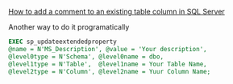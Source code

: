 [How to add a comment to an existing table column in SQL Server](http://stackoverflow.com/questions/9018518/how-to-add-a-comment-to-an-existing-table-column-in-sql-server)

Another way to do it programatically

```sql
EXEC sp_updateextendedproperty 
@name = N'MS_Description', @value = 'Your description',
@level0type = N'Schema', @level0name = dbo, 
@level1type = N'Table',  @level1name = Your Table Name, 
@level2type = N'Column', @level2name = Yuur Column Name;
```
